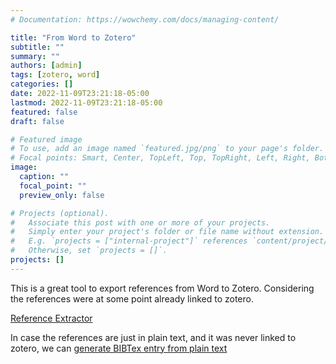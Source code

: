 ```yaml
---
# Documentation: https://wowchemy.com/docs/managing-content/

title: "From Word to Zotero"
subtitle: ""
summary: ""
authors: [admin]
tags: [zotero, word]
categories: []
date: 2022-11-09T23:21:18-05:00
lastmod: 2022-11-09T23:21:18-05:00
featured: false
draft: false

# Featured image
# To use, add an image named `featured.jpg/png` to your page's folder.
# Focal points: Smart, Center, TopLeft, Top, TopRight, Left, Right, BottomLeft, Bottom, BottomRight.
image:
  caption: ""
  focal_point: ""
  preview_only: false

# Projects (optional).
#   Associate this post with one or more of your projects.
#   Simply enter your project's folder or file name without extension.
#   E.g. `projects = ["internal-project"]` references `content/project/deep-learning/index.md`.
#   Otherwise, set `projects = []`.
projects: []
---
```


This is a great tool to export references from Word to Zotero. Considering the references were at some point already linked to zotero. 

[Reference Extractor](https://rintze.zelle.me/ref-extractor/)

In case the references are just in plain text, and it was never linked to zotero, we can [generate BIBTex entry from plain text](http://www.snowelm.com/~t/doc/tips/makebib.en.html)

